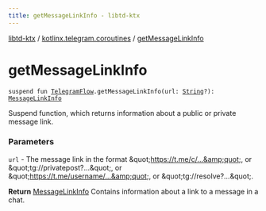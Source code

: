 ```yaml
---
title: getMessageLinkInfo - libtd-ktx
---
```


[libtd-ktx](../index.html) / [kotlinx.telegram.coroutines](index.html) / [getMessageLinkInfo](./get-message-link-info.html)

# getMessageLinkInfo

`suspend fun `[`TelegramFlow`](../kotlinx.telegram.core/-telegram-flow/index.html)`.getMessageLinkInfo(url: `[`String`](https://kotlinlang.org/api/latest/jvm/stdlib/kotlin/-string/index.html)`?): `[`MessageLinkInfo`](https://tdlibx.github.io/td/docs/org/drinkless/td/libcore/telegram/TdApi.MessageLinkInfo.html)

Suspend function, which returns information about a public or private message link.

### Parameters

`url` - The message link in the format &amp;quot;https://t.me/c/...&amp;quot;, or
&amp;quot;tg://privatepost?...&amp;quot;, or &amp;quot;https://t.me/username/...&amp;quot;, or
&amp;quot;tg://resolve?...&amp;quot;.

**Return**
[MessageLinkInfo](https://tdlibx.github.io/td/docs/org/drinkless/td/libcore/telegram/TdApi.MessageLinkInfo.html) Contains information about a link to a message in a chat.

